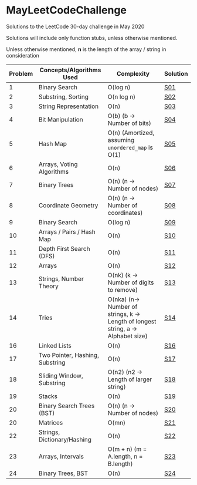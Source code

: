 # MayLeetCodeChallenge
Solutions to the LeetCode 30-day challenge in May 2020

Solutions will include only function stubs, unless otherwise mentioned.

Unless otherwise mentioned, **n** is the length of the array / string in consideration

Problem | Concepts/Algorithms Used | Complexity | Solution
---     |   ---  | --- | --- |
1| Binary Search| O(log n) | [S01](Solutions/S01.cpp) |
2| Substring, Sorting| O(n log n) | [S02](Solutions/S02.cpp) |
3| String Representation| O(n) | [S03](Solutions/S03.cpp) |
4| Bit Manipulation| O(b) (b -> Number of bits) | [S04](Solutions/S04.cpp) |
5| Hash Map | O(n) (Amortized, assuming `unordered_map` is O(1) | [S05](Solutions/S05.cpp) |
6| Arrays, Voting Algorithms | O(n) | [S06](Solutions/S06.cpp) |
7| Binary Trees | O(n) (n -> Number of nodes) | [S07](Solutions/S07.cpp) |
8| Coordinate Geometry | O(n) (n -> Number of coordinates) | [S08](Solutions/S08.cpp) |
9| Binary Search | O(log n) | [S09](Solutions/S09.py) |
10| Arrays / Pairs / Hash Map | O(n) | [S10](Solutions/S10.cpp) |
11| Depth First Search (DFS) | O(n) | [S11](Solutions/S11.cpp) |
12| Arrays | O(n) | [S12](Solutions/S12.cpp) |
13| Strings, Number Theory | O(nk) (k -> Number of digits to remove) | [S13](Solutions/S13.cpp) |
14|Tries| O(nka) (n-> Number of strings, k -> Length of longest string, a -> Alphabet size) | [S14](Solutions/S14.cpp) |
16|Linked Lists| O(n) | [S16](Solutions/S16.cpp) |
17|Two Pointer, Hashing, Substring| O(n) | [S17](Solutions/S17.cpp) |
18|Sliding Window, Substring| O(n2) (n2 -> Length of larger string) | [S18](Solutions/S18.cpp) |
19|Stacks| O(n) | [S19](Solutions/S19.cpp) |
20|Binary Search Trees (BST)| O(n) (n -> Number of nodes) | [S20](Solutions/S20.cpp) |
20|Matrices| O(mn) | [S21](Solutions/S21.cpp) |
22|Strings, Dictionary/Hashing| O(n) | [S22](Solutions/S22.py) |
23|Arrays, Intervals| O(m + n) (m = A.length, n = B.length) | [S23](Solutions/S23.cpp) |
24|Binary Trees, BST | O(n) | [S24](Solutions/S24.cpp) |
